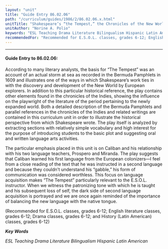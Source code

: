 ```yaml
---
layout: "unit"
title: "Guide Entry 86.02.06"
path: "/curriculum/guides/1986/2/86.02.06.x.html"
unitTitle: "Shakespeare’s “the Tempest,” the Chronicles of the New World, and E.S.O.L. Instruction"
unitAuthor: "Norine A. Polio"
keywords: "ESL Teaching Drama Literature Bilingualism Hispanic Latin American"
recommendedFor: "Recommended for E.S.O.L. classes, grades 6-12; English literature classes, grades 6-12; Drama classes, grades 6-12; and History (Latin American) classes, grades 6-12"
---
```

<body>
<hr/>
<h4>
Guide Entry to 86.02.06:
</h4>
According to many literary analysts, the basis for “The Tempest” was an account of an actual storm at sea as recorded in the Bermuda Pamphlets in 1609 and illustrates one of the ways in which Shakespeare’s work ties in with the discovery and development of the New World by European explorers. In addition to this particular historical reference, the play contains other elements found in the chronicles of the Indies, showing the influence on the playwright of the literature of the period pertaining to the newly expanded world. Both a detailed description of the Bermuda Pamphlets and parallel references in the chronicles of the Indies and related writings are contained in this curriculum unit in order to illustrate the historical perspective from which Shakespeare wrote. The play itself is analyzed by extracting sections with relatively simple vocabulary and high interest for the purpose of introducing students to the basic plot and suggesting oral and written language arts activities.
<p>
The particular emphasis placed in this unit is on Caliban and his relationship with his two language teachers, Prospero and Miranda. The play suggests that Caliban learned his first language from the European colonizers—I feel from a close reading of the text that he was instructed in a second language and because they couldn’t understand his “gabble,” his form of communication was considered worthless. This focus on language acquisition makes “The Tempest” particularly relevant to the E.S.O.L. instructor. When we witness the patronizing tone with which he is taught and his subsequent loss of self, the dark side of second language acquisition is portrayed and we are once again reminded of the importance of balancing the new language with the native tongue.
</p>
<p>
(Recommended for E.S.O.L. classes, grades 6-12; English literature classes, grades 6-12; Drama classes, grades 6-12; and History (Latin American) classes, grades 6-12)
</p>
<p>
<b>
<i>
Key Words
</i>
</b>
<br/>
</p>
<p>
<i>
ESL Teaching Drama Literature Bilingualism Hispanic Latin American
</i>
</p>
</body>